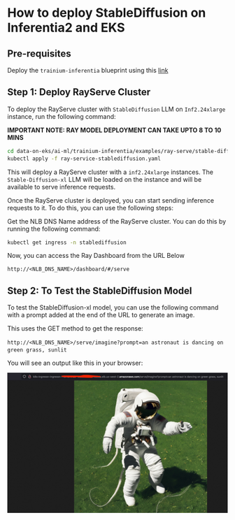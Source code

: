 # How to deploy StableDiffusion on Inferentia2 and EKS

## Pre-requisites
Deploy the `trainium-inferentia` blueprint using this [link](https://awslabs.github.io/data-on-eks/docs/blueprints/ai-ml/trainium)

## Step 1: Deploy RayServe Cluster

To deploy the RayServe cluster with `StableDiffusion` LLM on `Inf2.24xlarge` instance, run the following command:

**IMPORTANT NOTE: RAY MODEL DEPLOYMENT CAN TAKE UPTO 8 TO 10 MINS**

```bash
cd data-on-eks/ai-ml/trainium-inferentia/examples/ray-serve/stable-diffusion-inf2
kubectl apply -f ray-service-stablediffusion.yaml
```

This will deploy a RayServe cluster with a `inf2.24xlarge` instances. The `Stable-Diffusion-xl` LLM will be loaded on the instance and will be available to serve inference requests.

Once the RayServe cluster is deployed, you can start sending inference requests to it. To do this, you can use the following steps:

Get the NLB DNS Name address of the RayServe cluster. You can do this by running the following command:

```bash
kubectl get ingress -n stablediffusion
```

Now, you can access the Ray Dashboard from the URL Below

    http://<NLB_DNS_NAME>/dashboard/#/serve

## Step 2: To Test the StableDiffusion Model

To test the StableDiffusion-xl model, you can use the following command with a prompt added at the end of the URL to generate an image.

This uses the GET method to get the response:

`http://<NLB_DNS_NAME>/serve/imagine?prompt=an astronaut is dancing on green grass, sunlit`


You will see an output like this in your browser:

![generated_image](stable-diffusion-xl-prompt_3.png)
